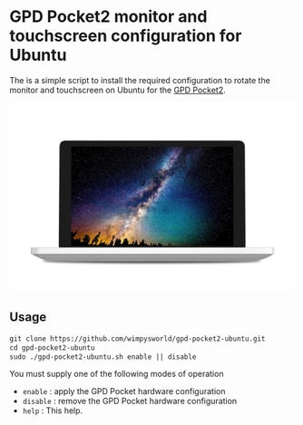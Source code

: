 # GPD Pocket2 monitor and touchscreen configuration for Ubuntu

The is a simple script to install the required configuration to rotate the
monitor and touchscreen on Ubuntu for the [GPD Pocket2](https://www.indiegogo.com/projects/gpd-pocket2-7-0-umpc-laptop-win-10-os#/).

![GPD Pocket2](gpd-pocket2.jpg "The GPD Pocket2")

## Usage

    git clone https://github.com/wimpysworld/gpd-pocket2-ubuntu.git
    cd gpd-pocket2-ubuntu
    sudo ./gpd-pocket2-ubuntu.sh enable || disable

You must supply one of the following modes of operation

  * `enable`  : apply the GPD Pocket hardware configuration
  * `disable` : remove the GPD Pocket hardware configuration
  * `help`    : This help.


